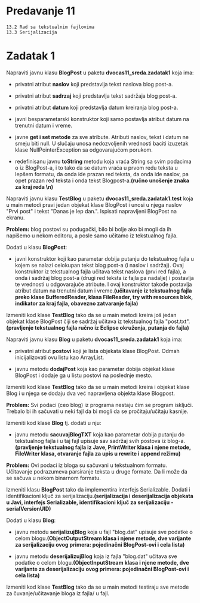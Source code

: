 # Predavanje 11

	13.2 Rad sa tekstualnim fajlovima
	13.3 Serijalizacija


# Zadatak 1



Napraviti javnu klasu **BlogPost** u paketu **dvocas11_sreda.zadatak1** koja ima:


- privatni atribut **naslov** koji predstavlja tekst naslova blog post-a.
- privatni atribut **sadrzaj** koji predstavlja tekst sadržaja blog post-a.
- privatni atribut **datum** koji predstavlja datum kreiranja blog post-a.

- javni besparametarski konstruktor koji samo postavlja atribut datum na trenutni datum i vreme.
- javne **get i set metode** za sve atribute. Atributi naslov, tekst i datum ne smeju biti null. U slučaju unosa nedozvoljenih vrednosti baciti izuzetak klase NullPointerException sa odgovarajućom porukom.
- redefinisanu javnu **toString** metodu koja vraća String sa svim podacima o iz BlogPost-a, i to tako da se datum vraća u prvom redu teksta u lepšem formatu, da onda ide prazan red teksta, da onda ide naslov, pa opet prazan red teksta i onda tekst Blogpost-a.**(ručno unošenje znaka za kraj reda \n)**


Napraviti javnu klasu **TestBlog** u paketu **dvocas11_sreda.zadatak1.test** koja u main metodi pravi jedan objekat klase BlogPost i unosi u njega naslov "Prvi post" i tekst "Danas je lep dan.". Ispisati napravljeni BlogPost na ekranu.



**Problem:** blog postovi su podugački, bilo bi bolje ako bi mogli da ih napišemo u nekom editoru, a posle samo učitamo iz tekstualnog fajla.


Dodati u klasu **BlogPost**:

- javni konstruktor koji kao parametar dobija putanju do tekstualnog fajla u kojem se nalazi celokupan tekst blog post-a (i naslov i sadržaj). Ovaj konstruktor iz tekstualnog fajla učitava tekst naslova (prvi red fajla), a onda i sadržaj blog post-a (drugi red teksta iz fajla pa nadalje) i postavlja te vrednosti u odgovarajuće atribute. I ovaj konstruktor takođe postavlja atribut datum na trenutni datum i vreme.**(učitavanje iz tekstualnog fajla preko klase BufferedReader, klasa FileReader, try with resources blok, indikator za kraj fajla, obavezno zatvaranje fajla)**


Izmeniti kod klase **TestBlog** tako da se u main metodi kreira još jedan objekat klase BlogPost čiji se sadržaj učitava iz tekstualnog fajla "post.txt". **(pravljenje tekstualnog fajla ručno iz Eclipse okruženja, putanja do fajla)**


Napraviti javnu klasu **Blog** u paketu **dvocas11_sreda.zadatak1** koja ima:


- privatni atribut **postovi** koji je lista objekata klase BlogPost. Odmah inicijalizovati ovu listu kao ArrayList.


- javnu metodu **dodajPost** koja kao parametar dobija objekat klase BlogPost i dodaje ga u listu postovi na poslednje mesto.



Izmeniti kod klase **TestBlog** tako da se u main metodi kreira i objekat klase Blog i u njega se dodaju dva već napravljena objekta klase Blogpost.


**Problem:** Svi podaci (ceo blog) iz programa nestaju čim se program isključi. Trebalo bi ih sačuvati u neki fajl da bi mogli da se pročitaju/učitaju kasnije.


Izmeniti kod klase **Blog** tj. dodati u nju:


- javnu metodu **sacuvajBlogTXT** koja kao parametar dobija putanju do tekstualnog fajla i u taj fajl upisuje sav sadržaj svih postova iz blog-a.**(pravljenje tekstualnog fajla iz Jave, PrintWriter klasa i njene metode, FileWriter klasa, otvaranje fajla za upis u rewrite i append režimu)**


**Problem:** Ovi podaci iz bloga su sačuvani u tekstualnom formatu. Učitavanje podrazumeva parsiranje teksta u druge formate. Da li može da se sačuva u nekom binarnom formatu.



Izmeniti klasu **BlogPost** tako da implementira interfejs Serializable. Dodati i identifikacioni ključ za serijalizaciju.**(serijalizacija i deserijalizacija objekata u Javi, interfejs Serializable, identifikacioni ključ za serijalizaciju - serialVersionUID)**


Dodati u klasu **Blog**:


- javnu metodu **serijalizujBlog** koja u fajl "blog.dat" upisuje sve podatke o celom blogu.**(ObjectOutputStream klasa i njene metode, dve varijante za serijalizaciju ovog primera: pojedinačni BlogPost-ovi i cela lista)**

- javnu metodu **deserijalizujBlog** koja iz fajla "blog.dat" učitava sve podatke o celom blogu.**(ObjectInputStream klasa i njene metode, dve varijante za deserijalizaciju ovog primera: pojedinačni BlogPost-ovi i cela lista)**


Izmeniti kod klase **TestBlog** tako da se u main metodi testiraju sve metode za čuvanje/učitavanje bloga iz fajla/ u fajl.